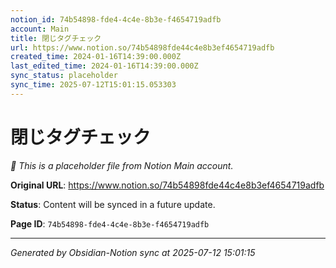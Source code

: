 ```yaml
---
notion_id: 74b54898-fde4-4c4e-8b3e-f4654719adfb
account: Main
title: 閉じタグチェック
url: https://www.notion.so/74b54898fde44c4e8b3ef4654719adfb
created_time: 2024-01-16T14:39:00.000Z
last_edited_time: 2024-01-16T14:39:00.000Z
sync_status: placeholder
sync_time: 2025-07-12T15:01:15.053303
---
```


# 閉じタグチェック

*🔄 This is a placeholder file from Notion Main account.*

**Original URL**: https://www.notion.so/74b54898fde44c4e8b3ef4654719adfb

**Status**: Content will be synced in a future update.

**Page ID**: `74b54898-fde4-4c4e-8b3e-f4654719adfb`

---

*Generated by Obsidian-Notion sync at 2025-07-12 15:01:15*
